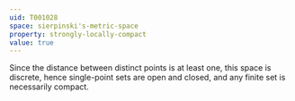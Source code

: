 ```yaml
---
uid: T001028
space: sierpinski's-metric-space
property: strongly-locally-compact
value: true
---
```

Since the distance between distinct points is at least one, this space is discrete, hence single-point sets are open and closed, and any finite set is necessarily compact.

